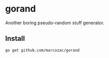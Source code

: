 # gorand

Another boring pseudo-random stuff generator.

## Install

```bash
go get github.com/marcozac/gorand
```
